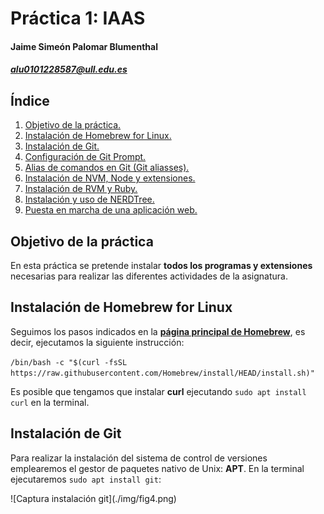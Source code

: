 # Práctica 1: IAAS
#### Jaime Simeón Palomar Blumenthal
##### alu0101228587@ull.edu.es
##

## **Índice**

1. [Objetivo de la práctica.](#objetivo)
2. [Instalación de Homebrew for Linux.](#homebrew)
3. [Instalación de Git.](#git)
4. [Configuración de Git Prompt.](#git_prompt)
5. [Alias de comandos en Git (Git aliasses).](#git_aliasses)
6. [Instalación de NVM, Node y extensiones.](#nvm)
7. [Instalación de RVM y Ruby.](#rvm)
8. [Instalación y uso de NERDTree.](#nerdtree)
9. [Puesta en marcha de una aplicación web.](#webapp)

<a name="objetivo"><a>
## **Objetivo de la práctica**

En esta práctica se pretende instalar **todos los programas y extensiones** necesarias para realizar las diferentes actividades de la asignatura.

<a name="homebrew"><a>
## **Instalación de Homebrew for Linux**

Seguimos los pasos indicados en la [**página principal de Homebrew**][homebrew_web], es decir, ejecutamos la siguiente instrucción:

`/bin/bash -c "$(curl -fsSL https://raw.githubusercontent.com/Homebrew/install/HEAD/install.sh)"`

Es posible que tengamos que instalar **curl** ejecutando `sudo apt install curl` en la terminal.

[homebrew_web]: https://brew.sh/index_es

<a name="git"><a>
## **Instalación de Git**

Para realizar la instalación del sistema de control de versiones emplearemos el gestor de paquetes nativo de Unix: **APT**. En la terminal ejecutaremos `sudo apt install git`:
<p>
![Captura instalación git](./img/fig4.png)